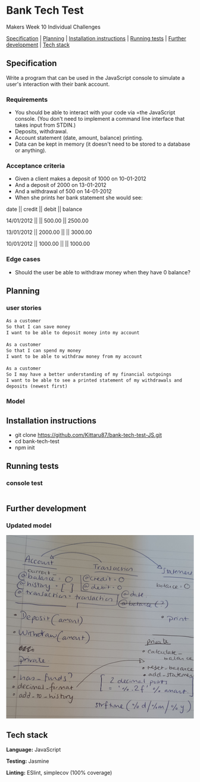 # Bank Tech Test 

Makers Week 10 Individual Challenges


[Specification](#Specification) | [Planning](#Planning) | [Installation instructions](#Installation-instructions) | [Running tests](#Running-tests) | [Further development](#Further-development) | [Tech stack](#Tech-stack)

## Specification
Write a program that can be used in the JavaScript console to simulate a user's interaction with their bank account.

### Requirements

* You should be able to interact with your code via =the JavaScript console. (You don't need to implement a command line interface that takes input from STDIN.)
* Deposits, withdrawal.
* Account statement (date, amount, balance) printing.
* Data can be kept in memory (it doesn't need to be stored to a database or anything).

### Acceptance criteria

* Given a client makes a deposit of 1000 on 10-01-2012
* And a deposit of 2000 on 13-01-2012
* And a withdrawal of 500 on 14-01-2012
* When she prints her bank statement she would see:

date || credit || debit || balance

14/01/2012 || || 500.00 || 2500.00

13/01/2012 || 2000.00 || || 3000.00

10/01/2012 || 1000.00 || || 1000.00

### Edge cases
* Should the user be able to withdraw money when they have 0 balance?

## Planning

### user stories
```
As a customer
So that I can save money
I want to be able to deposit money into my account

As a customer
So that I can spend my money
I want to be able to withdraw money from my account

As a customer
So I may have a better understanding of my financial outgoings
I want to be able to see a printed statement of my withdrawals and deposits (newest first)
```
### Model



## Installation instructions

* git clone https://github.com/Kittaru87/bank-tech-test-JS.git
* cd bank-tech-test
* npm init


## Running tests



### console test
```

```

## Further development



### Updated model

![Bank Tech Test Model 2](./public/bank-tt-model-2.jpg)



## Tech stack

**Language:** JavaScript

**Testing:** Jasmine

**Linting:** ESlint, simplecov (100% coverage)